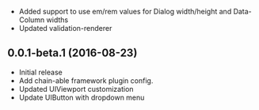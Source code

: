 * Added support to use em/rem values for Dialog width/height and Data-Column widths
* Updated validation-renderer

<a name="0.0.1-beta.1"></a>
## 0.0.1-beta.1 (2016-08-23)

* Initial release
* Add chain-able framework plugin config.
* Updated UIViewport customization
* Update UIButton with dropdown menu
